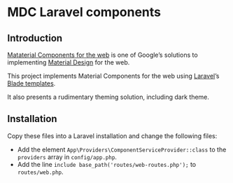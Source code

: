 # MDC Laravel components

## Introduction

[Mataterial Components for the web](https://github.com/material-components/material-components-web) is one of Google’s solutions to implementing [Material Design](https://www.material.io/) for the web.

This project implements Material Components for the web using [Laravel](https://laravel.com)’s [Blade templates](https://laravel.com/docs/7.x/blade).

It also presents a rudimentary theming solution, including dark theme.

## Installation

Copy these files into a Laravel installation and change the following files:

* Add the element `App\Providers\ComponentServiceProvider::class` to the `providers` array in `config/app.php`.
* Add the line `include base_path('routes/web-routes.php');` to `routes/web.php`.
